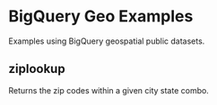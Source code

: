 # BigQuery Geo Examples

Examples using BigQuery geospatial public datasets.



## ziplookup

Returns the zip codes within a given city state combo.